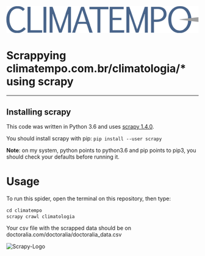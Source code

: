 ![doctoralia_logo](climatempo.png)

#  Scrappying climatempo.com.br/climatologia/* using scrapy

---
## Installing scrapy
This code was written in Python 3.6 and uses [scrapy 1.4.0](https://scrapy.org/).

You should install scrapy with pip:
```pip install --user scrapy```

**Note**: on my system, python points to python3.6 and pip points to pip3, you should check your defaults before running it.

# Usage
To run this spider, open the terminal on this repository, then type:
```
cd climatempo
scrapy crawl climatologia
```

Your csv file with the scrapped data should be on doctoralia.com/doctoralia/doctoralia_data.csv

![Scrapy-Logo](Scrapy-Logo-Horizontal.png)
